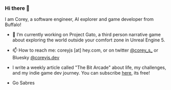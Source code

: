 ### Hi there 👋

I am Corey, a software engineer, AI explorer and game developer from Buffalo!

- 🔭 I’m currently working on Project Gato, a third person narrative game about exploring the world outside your comfort zone in Unreal Engine 5.

- 📫 How to reach me: coreyjs [at] hey.com, or on twitter [@corey_s_](https://twitter.com/corey_s_) or Bluesky [@coreyjs.dev](https://bsky.app/profile/coreyjs.dev)

- I write a weekly article called "The Bit Arcade" about life, my challenges, and my indie game dev journey.  You can subscribe [here](https://www.thebitarcade.com/), its free! 



- Go Sabres

<!--
**coreyjs/coreyjs** is a ✨ _special_ ✨ repository because its `README.md` (this file) appears on your GitHub profile.

Here are some ideas to get you started:

- 🔭 I’m currently working on ...
- 🌱 I’m currently learning ...
- 👯 I’m looking to collaborate on ...
- 🤔 I’m looking for help with ...
- 💬 Ask me about ...
- 📫 How to reach me: ...
- 😄 Pronouns: ...
- ⚡ Fun fact: ...
-->
